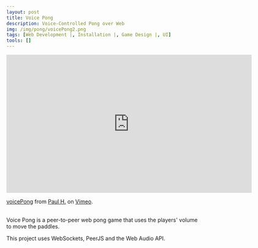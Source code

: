 ```yaml
---
layout: post
title: Voice Pong
description: Voice-Controlled Pong over Web
img: /img/pong/voicePong2.png
tags: [Web Development |, Installation |, Game Design |, UI]
tools: []
---
```

<iframe src="https://player.vimeo.com/video/200746414" width="640" height="360" frameborder="0" webkitallowfullscreen mozallowfullscreen allowfullscreen></iframe>
<p><a href="https://vimeo.com/200746414">voicePong</a> from <a href="https://vimeo.com/user32370828">Paul H.</a> on <a href="https://vimeo.com">Vimeo</a>.</p>
<br>
Voice Pong is a peer-to-peer web pong game that uses the players' volume to move the paddles.

This project uses WebSockets, PeerJS and the Web Audio API.




